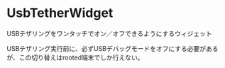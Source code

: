 ﻿UsbTetherWidget
================

USBテザリングをワンタッチでオン／オフできるようにするウィジェット

USBテザリング実行前に、必ずUSBデバッグモードをオフにする必要があるが、この切り替えはrooted端末でしか行えない。